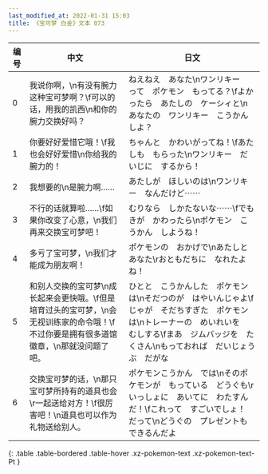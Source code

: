 ```yaml
---
last_modified_at: 2022-01-31 15:03
title: 《宝可梦 白金》文本 073
---
```

| 编号 | 中文 | 日文 |
| ---- | ---- | ---- |
| 0 | 我说你啊，\n有没有腕力这种宝可梦啊？\f可以的话，用我的凯西\n和你的腕力交换好吗？ | ねえねえ　あなた\nワンリキー　って　ポケモン　もってる？\fよかったら　あたしの　ケーシィと\nあなたの　ワンリキー　こうかん　しよ？ |
| 1 | 你要好好爱惜它哦！\f我也会好好爱惜\n你给我的腕力的！ | ちゃんと　かわいがってね！\fあたしも　もらった\nワンリキー　だいじに　するから！ |
| 2 | 我想要的\n是腕力啊…… | あたしが　ほしいのは\nワンリキー　なんだけど⋯⋯ |
| 3 | 不行的话就算啦……\f如果你改变了心意，\n我们再来交换宝可梦吧！ | むりなら　しかたないな⋯⋯\fでも　きが　かわったら\nポケモン　こうかん　しようね！ |
| 4 | 多亏了宝可梦，\n我们才能成为朋友啊！ | ポケモンの　おかげで\nあたしと　あなた\rおともだちに　なれたよね！ |
| 5 | 和别人交换的宝可梦\n成长起来会更快哦。\f但是培育过头的宝可梦，\n会无视训练家的命令哦！\f不过你要是拥有很多道馆徽章，\n那就没问题了吧。 | ひとと　こうかんした　ポケモンは\nそだつのが　はやいんじゃよ\fじゃが　そだちすぎた　ポケモンは\nトレーナーの　めいれいを　むしする\fまあ　ジムバッジを　たくさん\nもっておれば　だいじょうぶ　だがな |
| 6 | 交换宝可梦的话，\n那只宝可梦所持有的道具也会\r一起送给对方！\f很厉害吧！\n道具也可以作为礼物送给别人。 | ポケモンこうかん　では\nそのポケモンが　もっている　どうぐも\rいっしょに　あいてに　わたすんだ！\fこれって　すごいでしょ！　だって\nどうぐの　プレゼントも　できるんだよ |
{: .table .table-bordered .table-hover .xz-pokemon-text .xz-pokemon-text-Pt }